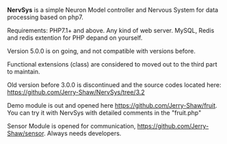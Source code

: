 **NervSys** is a simple Neuron Model controller and Nervous System for data processing based on php7.

Requirements: PHP7.1+ and above. Any kind of web server. MySQL, Redis and redis extention for PHP depand on yourself.
 
Version 5.0.0 is on going, and not compatible with versions before.

Functional extensions (class) are considered to moved out to the third part to maintain.
 
Old version before 3.0.0 is discontinued and the source codes located here: https://github.com/Jerry-Shaw/NervSys/tree/3.2

Demo module is out and opened here https://github.com/Jerry-Shaw/fruit. You can try it with NervSys with detailed comments in the "fruit.php"

Sensor Module is opened for communication, https://github.com/Jerry-Shaw/sensor. Always needs developers.
